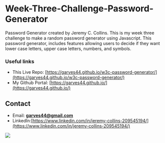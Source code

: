 # Week-Three-Challenge-Password-Generator 

Password Generator created by Jeremy C. Collins. This is my week three challenge to make a random password generator using Javascript. This password generator, includes features allowing users to decide if they want lower case letters, upper case letters, numbers, and symbols.

### Useful links
* This Live Repo: [https://garves44.github.io/w3c-password-generator/](https://garves44.github.io/w3c-password-generator/)
* My Github Portal: [https://garves44.github.io/](https://garves44.github.io/)

## Contact
* Email: **garves44@gmail.com**
* LinkedIn:[https://www.linkedin.com/in/jeremy-collins-209545194/](https://www.linkedin.com/in/jeremy-collins-209545194/) 

<image src="./assets/images/password-generator.PNG">